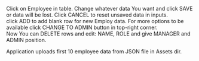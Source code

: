 
Click on Employee in table.  Change whatever data You want and click SAVE or  data will be lost. 
Click CANCEL to reset unsaved data in inputs.  
click ADD to add blank row for new Employ data. 
For more options to be available click CHANGE TO ADMIN button in top-right corner.  
Now You can DELETE rows and edit: NAME, ROLE and give MANAGER and ADMIN position. 

Application uploads first 10 employee data from JSON file in Assets dir.
